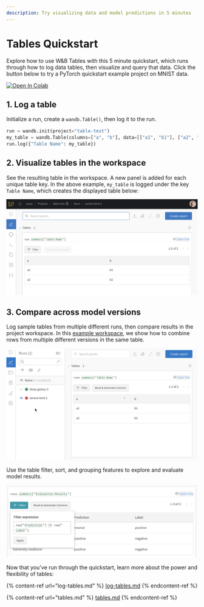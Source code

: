 ```yaml
---
description: Try visualizing data and model predictions in 5 minutes
---
```


# Tables Quickstart

Explore how to use W\&B Tables with this 5 minute quickstart, which runs through how to log data tables, then visualize and query that data. Click the button below to try a PyTorch quickstart example project on MNIST data.

[![Open In Colab](https://colab.research.google.com/assets/colab-badge.svg)](http://wandb.me/tables-quickstart)

## 1. Log a table

Initialize a run, create a `wandb.Table()`, then log it to the run.

```python
run = wandb.init(project="table-test")
my_table = wandb.Table(columns=["a", "b"], data=[["a1", "b1"], ["a2", "b2"]])
run.log({"Table Name": my_table})
```

## 2. Visualize tables in the workspace

See the resulting table in the workspace. A new panel is added for each unique table key. In the above example, `my_table` is logged under the key `Table Name`, which creates the displayed table below:

![](<../../.gitbook/assets/wandb demo - logged sample table.png>)

## 3. Compare across model versions

Log sample tables from multiple different runs, then compare results in the project workspace. In this [example workspace](https://wandb.ai/carey/table-test?workspace=user-carey), we show how to combine rows from multiple different versions in the same table.

![](<../../.gitbook/assets/wandb demo - toggle on and off cross-run comparisons in tables.gif>)

Use the table filter, sort, and grouping features to explore and evaluate model results.

![](<../../.gitbook/assets/wandb demo - filter on a table.png>)

Now that you've run through the quickstart, learn more about the power and flexibility of tables:

{% content-ref url="log-tables.md" %}
[log-tables.md](log-tables.md)
{% endcontent-ref %}

{% content-ref url="tables.md" %}
[tables.md](tables.md)
{% endcontent-ref %}
